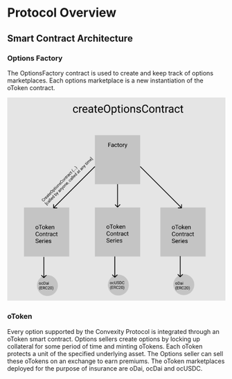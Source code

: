 # Protocol Overview

## Smart Contract Architecture 

### Options Factory

The OptionsFactory contract is used to create and keep track of options marketplaces. Each options marketplace is a new instantiation of the oToken contract. 

![Factory contract keeps track of all the oToken contracts.](../.gitbook/assets/screen-shot-2019-12-19-at-6.54.00-pm.png)

### oToken

Every option supported by the Convexity Protocol is integrated through an oToken smart contract. Options sellers create options by locking up collateral for some period of time and minting oTokens. Each oToken protects a unit of the specified underlying asset. The Options seller can sell these oTokens on an exchange to earn premiums. The oToken marketplaces deployed for the purpose of insurance are oDai, ocDai and ocUSDC. 

